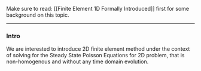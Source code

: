 Make sure to read: [[Finite Element 1D Formally Introduced]] first for some background on this topic. 


---
### **Intro**

We are interested to introduce 2D finite element method under the context of solving for the Steady State Poisson Equations for 2D problem, that is non-homogenous and without any time domain evolution. 


